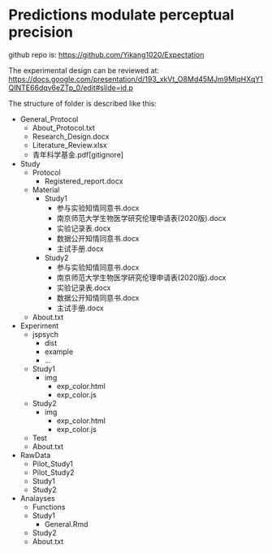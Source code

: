 # Predictions modulate perceptual precision


github repo is: https://github.com/Yikang1020/Expectation

The experimental design can be reviewed at: https://docs.google.com/presentation/d/193_xkVt_O8Md45MJm9MIqHXqY1QINTE66dqv6eZTp_0/edit#slide=id.p



The structure of folder is described like this:

- General_Protocol
  - About_Protocol.txt
  - Research_Design.docx
  - Literature_Review.xlsx
  - 青年科学基金.pdf[gitignore]
- Study
  - Protocol
    - Registered_report.docx
  - Material
    - Study1
      - 参与实验知情同意书.docx
      - 南京师范大学生物医学研究伦理申请表(2020版).docx
      - 实验记录表.docx
      - 数据公开知情同意书.docx
      - 主试手册.docx
    - Study2
      - 参与实验知情同意书.docx
      - 南京师范大学生物医学研究伦理申请表(2020版).docx
      - 实验记录表.docx
      - 数据公开知情同意书.docx
      - 主试手册.docx
  - About.txt
- Experiment
  - jspsych
    - dist
    - example
    - ...
  - Study1
    - img
      - exp_color.html
      - exp_color.js
  - Study2
    - img
      - exp_color.html
      - exp_color.js
  - Test
  - About.txt
- RawData
  - Pilot_Study1
  - Pilot_Study2
  - Study1
  - Study2
- Analayses
  - Functions
  - Study1
    - General.Rmd
  - Study2
  - About.txt